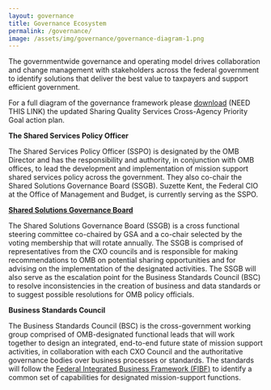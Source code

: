 ```yaml
---
layout: governance
title: Governance Ecosystem
permalink: /governance/
image: /assets/img/governance/governance-diagram-1.png
---
```

The governmentwide governance and operating model drives collaboration and change management with stakeholders across the federal government to identify solutions that deliver the best value to taxpayers and support efficient government.

For a full diagram of the governance framework please [download](../assets/img/governance/governance-diagram-1.png) (NEED THIS LINK) the updated Sharing Quality Services Cross-Agency Priority Goal action plan.

**The Shared Services Policy Officer**

The Shared Services Policy Officer (SSPO) is designated by the OMB Director and has the responsibility and authority, in conjunction with OMB offices, to lead the development and implementation of mission support shared services policy across the government.  They also co-chair the Shared Solutions Governance Board (SSGB). Suzette Kent, the Federal CIO at the Office of Management and Budget, is currently serving as the SSPO.

**[Shared Solutions Governance Board](../ssgb)**

The Shared Solutions Governance Board (SSGB) is a cross functional steering committee co-chaired by GSA and a co-chair selected by the voting membership that will rotate annually. The SSGB is comprised of representatives from the CXO councils and is responsible for making recommendations to OMB on potential sharing opportunities and for advising on the implementation of the designated activities.  The SSGB will also serve as the escalation point for the Business Standards Council (BSC) to resolve inconsistencies in the creation of business and data standards or to suggest possible resolutions for OMB policy officials.

**Business Standards Council**

The Business Standards Council (BSC) is the cross-government working group comprised of OMB-designated functional leads that will work together to design an integrated, end-to-end future state of mission support activities, in collaboration with each CXO Council and the authoritative governance bodies over business processes or standards. The standards will follow the [Federal Integrated Business Framework (FIBF)](../fibf) to identify a common set of capabilities for designated mission-support functions.
